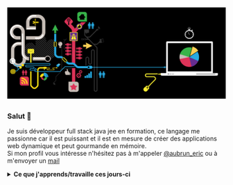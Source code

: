 # ![RicoBSJ](https://github.com/RicoBSJ/RicoBSJ/blob/master/real-time-websockets.jpg)

### Salut 👋

Je suis développeur full stack java jee en formation, ce langage me passionne car il est puissant et il est en mesure de créer des applications web dynamique et peut gourmande en mémoire. <br/>
Si mon profil vous intéresse n'hésitez pas à m'appeler [@aubrun_eric](https://twitter.com/aubrun-eric) ou à m'envoyer un [mail](mailto:eric.aubrun@gmail.com)



<details>
  <summary><strong>Ce que j'apprends/travaille ces jours-ci</strong></summary>
  - SQL <br/>
  - HQL (SQL à la "sauce" Hibernate)<br/>
  - Hibernate (ORM)<br/>
  - Java <br/>
  - J2EE (Servlet + JSP + JSTL + EL) Ces outils sont désués depuis quelques années mais leur apprentissage est nécessaire au préalable de l'utilisation des framewoks actuels. En effet, l'utilisation de ceux-ci ne permet pas d'acquérir les compétences nécessaires pour pouvoir débugger un programme dont l'exécution "plante". <br/>
  - CSS <br/>
  - Bootstrap

<!--
**RicoBSJ/RicoBSJ** is a ✨ _special_ ✨ repository because its `README.md` (this file) appears on your GitHub profile.

Here are some ideas to get you started:

- 🔭 I’m currently working on ...
- 🌱 I’m currently learning ...
- 👯 I’m looking to collaborate on ...
- 🤔 I’m looking for help with ...
- 💬 Ask me about ...
- 📫 How to reach me: ...
- 😄 Pronouns: ...
- ⚡ Fun fact: ...
-->

